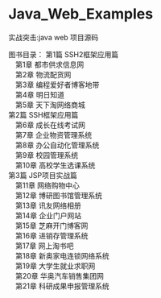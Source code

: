 # Java_Web_Examples
实战突击:java web 项目源码

图书目录：
第1篇  SSH2框架应用篇  
　第1章  都市供求信息网  
　第2章  物流配货网  
　第3章  编程爱好者博客地带  
　第4章  明日知道  
　第5章  天下淘网络商城  
第2篇  SSH框架应用篇   
　第6章  成长在线考试网  
　第7章  企业物资管理系统  
　第8章  办公自动化管理系统  
　第9章  校园管理系统  
　第10章  高校学生选课系统  
第3篇  JSP项目实战篇   
　第11章  网络购物中心  
　第12章  博研图书馆管理系统  
　第13章  讯友网络相册  
　第14章  企业门户网站  
　第15章  芝麻开门博客网  
　第16章  进销存管理系统  
　第17章  网上淘书吧  
　第18章  新奥家电连锁网络系统  
　第19章  大学生就业求职网  
　第20章  华奥汽车销售集团网  
　第21章  科研成果申报管理系统  
